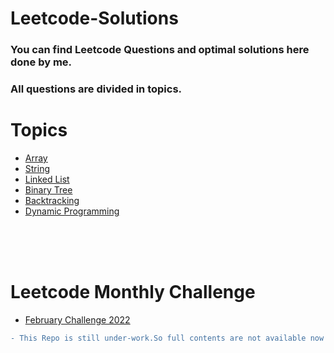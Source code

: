 # Leetcode-Solutions

<h3>You can find Leetcode Questions and optimal solutions here done by me.</h2>
<h3> All questions are divided in topics. </h3>

<h1>Topics</h1>

- [Array](Topics/array.md)
- [String](Topics/string.md)
- [Linked List](Topics/ll.md)
- [Binary Tree](Topics/binaryTree.md)
- [Backtracking](Topics/backtracking.md)
- [Dynamic Programming](Topics/dp.md)

<br><br><br>

<h1>Leetcode Monthly Challenge</h1>

- [February Challenge 2022](Challenges/feb22.md)

```diff
- This Repo is still under-work.So full contents are not available now
```
